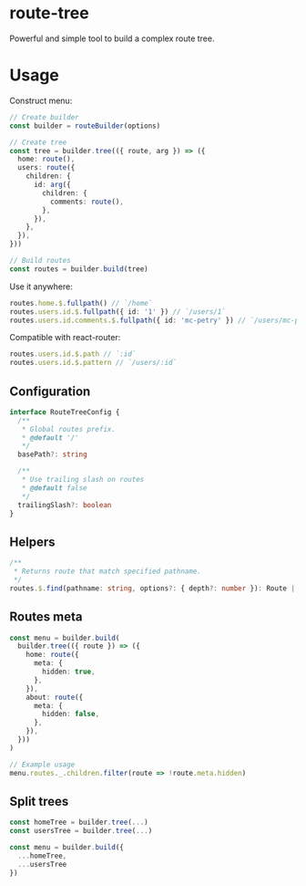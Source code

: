 # route-tree

Powerful and simple tool to build a complex route tree.

# Usage

Construct menu:

```ts
// Create builder
const builder = routeBuilder(options)

// Create tree
const tree = builder.tree(({ route, arg }) => ({
  home: route(),
  users: route({
    children: {
      id: arg({
        children: {
          comments: route(),
        },
      }),
    },
  }),
}))

// Build routes
const routes = builder.build(tree)
```

Use it anywhere:

```ts
routes.home.$.fullpath() // `/home`
routes.users.id.$.fullpath({ id: '1' }) // `/users/1`
routes.users.id.comments.$.fullpath({ id: 'mc-petry' }) // `/users/mc-petry/comments`
```

Compatible with react-router:

```ts
routes.users.id.$.path // `:id`
routes.users.id.$.pattern // `/users/:id`
```

## Configuration

```ts
interface RouteTreeConfig {
  /**
   * Global routes prefix.
   * @default '/'
   */
  basePath?: string

  /**
   * Use trailing slash on routes
   * @default false
   */
  trailingSlash?: boolean
}
```

## Helpers

```ts
/**
 * Returns route that match specified pathname.
 */
routes.$.find(pathname: string, options?: { depth?: number }): Route | null
```

## Routes meta

```ts
const menu = builder.build(
  builder.tree(({ route }) => ({
    home: route({
      meta: {
        hidden: true,
      },
    }),
    about: route({
      meta: {
        hidden: false,
      },
    }),
  }))
)

// Example usage
menu.routes._.children.filter(route => !route.meta.hidden)
```

## Split trees

```ts
const homeTree = builder.tree(...)
const usersTree = builder.tree(...)

const menu = builder.build({
  ...homeTree,
  ...usersTree
})
```
